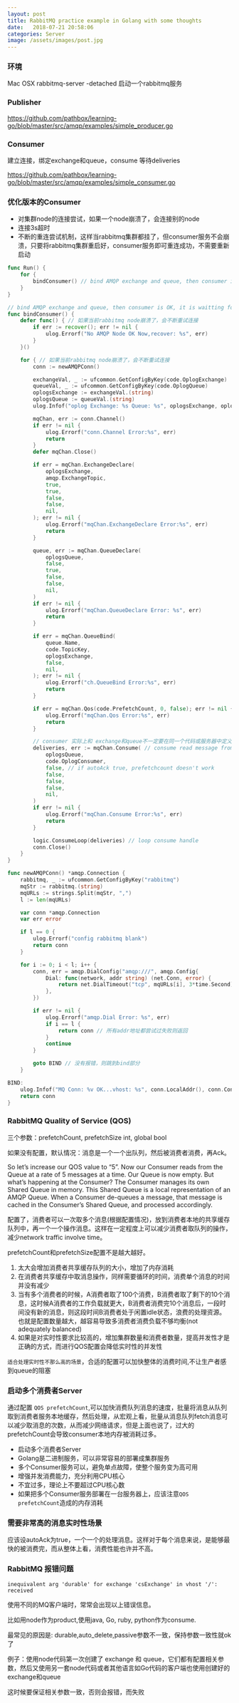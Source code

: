```yaml
---
layout: post
title: RabbitMQ practice example in Golang with some thoughts
date:   2018-07-21 20:58:06
categories: Server
image: /assets/images/post.jpg
---
```


### 环境
Mac OSX rabbitmq-server -detached 启动一个rabbitmq服务

### Publisher
https://github.com/pathbox/learning-go/blob/master/src/amqp/examples/simple_producer.go

### Consumer

建立连接，绑定exchange和queue，consume 等待deliveries

https://github.com/pathbox/learning-go/blob/master/src/amqp/examples/simple_consumer.go


### 优化版本的Consumer

- 对集群node的连接尝试，如果一个node崩溃了，会连接别的node
- 连接3s超时
- 不断的重连尝试机制，这样当rabbitmq集群都挂了，但consumer服务不会崩溃，只要将rabbitmq集群重启好，consumer服务即可重连成功，不需要重新启动

```go
func Run() {
	for {
		bindConsumer() // bind AMQP exchange and queue, then consumer is OK, it is waitting for the message from publisher
	}
}

// bind AMQP exchange and queue, then consumer is OK, it is waitting for the message from publisher
func bindConsumer() {
	defer func() { // 如果当前rabbitmq node崩溃了，会不断重试连接
		if err := recover(); err != nil {
			ulog.Errorf("No AMQP Node OK Now,recover: %s", err)
		}
	}()

	for { // 如果当前rabbitmq node崩溃了，会不断重试连接
		conn := newAMQPConn()

		exchangeVal, _ := ufcommon.GetConfigByKey(code.OplogExchange)
		queueVal, _ := ufcommon.GetConfigByKey(code.OplogQueue)
		oplogsExchange := exchangeVal.(string)
		oplogsQueue := queueVal.(string)
		ulog.Infof("oplog Exchange: %s Queue: %s", oplogsExchange, oplogsQueue)

		mqChan, err := conn.Channel()
		if err != nil {
			ulog.Errorf("conn.Channel Error:%s", err)
			return
		}
		defer mqChan.Close()

		if err = mqChan.ExchangeDeclare(
			oplogsExchange,
			amqp.ExchangeTopic,
			true,
			true,
			false,
			false,
			nil,
		); err != nil {
			ulog.Errorf("mqChan.ExchangeDeclare Error:%s", err)
			return
		}

		queue, err := mqChan.QueueDeclare(
			oplogsQueue,
			false,
			true,
			false,
			false,
			nil,
		)
		if err != nil {
			ulog.Errorf("mqChan.QueueDeclare Error: %s", err)
			return
		}

		if err = mqChan.QueueBind(
			queue.Name,
			code.TopicKey,
			oplogsExchange,
			false,
			nil,
		); err != nil {
			ulog.Errorf("ch.QueueBind Error:%s", err)
			return
		}

		if err = mqChan.Qos(code.PrefetchCount, 0, false); err != nil {
			ulog.Errorf("mqChan.Qos Error:%s", err)
			return
		}

		// consumer 实际上和 exchange和queue不一定要在同一个代码或服务器中定义，完全可以将consumer单独作为一个服务，建立conn，取一个chan，然后消费对应的队列
		deliveries, err := mqChan.Consume( // consume read message from queue
			oplogsQueue,
			code.OplogConsumer,
			false, // if autoAck true, prefetchcount doesn't work
			false,
			false,
			false,
			nil,
		)
		if err != nil {
			ulog.Errorf("mqChan.Consume Error:%s", err)
			return
		}

		logic.ConsumeLoop(deliveries) // loop consume handle
		conn.Close()
	}
}

func newAMQPConn() *amqp.Connection {
	rabbitmq, _ := ufcommon.GetConfigByKey("rabbitmq")
	mqStr := rabbitmq.(string)
	mqURLs := strings.Split(mqStr, ",")
	l := len(mqURLs)

	var conn *amqp.Connection
	var err error

	if l == 0 {
		ulog.Errorf("config rabbitmq blank")
		return conn
	}

	for i := 0; i < l; i++ {
		conn, err = amqp.DialConfig("amqp:///", amqp.Config{
			Dial: func(network, addr string) (net.Conn, error) {
				return net.DialTimeout("tcp", mqURLs[i], 3*time.Second) // 每次3s超时
			},
		})

		if err != nil {
			ulog.Errorf("amqp.Dial Error: %s", err)
			if i == l {
				return conn // 所有addr地址都尝试过失败则返回
			}
			continue
		}

		goto BIND // 没有报错，则跳到bind部分
	}

BIND:
	ulog.Infof("MQ Conn: %v OK...vhost: %s", conn.LocalAddr(), conn.Config.Vhost)
	return conn
}
```

### RabbitMQ Quality of Service (QOS)

三个参数：prefetchCount, prefetchSize int, global bool

如果没有配置，默认情况：消息是一个一个出队列，然后被消费者消费，再Ack。

So let’s increase our QOS value to “5”. Now our Consumer reads from the Queue at a rate of 5 messages at a time. Our Queue is now empty. But what’s happening at the Consumer? The Consumer manages its own Shared Queue in memory. This Shared Queue is a local representation of an AMQP Queue. When a Consumer de-queues a message, that message is cached in the Consumer’s Shared Queue, and processed accordingly.

配置了，消费者可以一次取多个消息(根据配置情况)，放到消费者本地的共享缓存队列中，再一个一个操作消息。这样在一定程度上可以减少消费者取队列的操作，减少network traffic involve time。

prefetchCount和prefetchSize配置不是越大越好。

1. 太大会增加消费者共享缓存队列的大小，增加了内存消耗
2. 在消费者共享缓存中取消息操作，同样需要循环的时间，消费单个消息的时间并没有减少
3. 当有多个消费者的时候，A消费者取了100个消费，B消费者取了剩下的10个消息，这时候A消费者的工作负载就更大，B消费者消费完10个消息后，一段时间没有新的消息，则这段时间B消费者处于闲置idle状态，浪费的处理资源。也就是配置数量越大，越容易导致多消费者消费负载不够均衡(not adequately balanced)
4. 如果是对实时性要求比较高的，增加集群数量和消费者数量，提高并发性才是正确的方式，而进行QOS配置会降低实时性的并发性

`适合处理实时性不那么高的场景`，合适的配置可以加快整体的消费时间,不让生产者感到queue的阻塞

### 启动多个消费者Server

通过配置 `QOS prefetchCount`,可以加快消费队列消息的速度，批量将消息从队列取到消费者服务本地缓存，然后处理，从宏观上看，批量从消息队列fetch消息可以减少取消息的次数，从而减少网络请求，但是上面也说了，过大的prefetchCount会导致consumer本地内存被消耗过多。

- 启动多个消费者Server
- Golang是二进制服务，可以非常容易的部署成集群服务
- 多个Consumer服务可以，避免单点故障，使整个服务变为高可用
- 增强并发消费能力，充分利用CPU核心
- 不宜过多，理论上不要超过CPU核心数
- 如果把多个Consumer服务部署在一台服务器上，应该注意`QOS prefetchCount`造成的内存消耗

### 需要非常高的消息实时性场景

应该设autoAck为true，一个一个的处理消息。这样对于每个消息来说，是能够最快的被消费完，而从整体上看，消费性能也许并不高。

### RabbitMQ 报错问题

```
inequivalent arg 'durable' for exchange 'csExchange' in vhost '/': received
```

使用不同的MQ客户端时，常常会出现以上错误信息。

比如用node作为product,使用java, Go, ruby, python作为consume.

最常见的原因是: durable,auto_delete,passive参数不一致，保持参数一致性就ok了

例子：使用node代码第一次创建了 exchange 和 queue，它们都有配置相关参数，然后又使用另一套node代码或者其他语言如Go代码的客户端也使用创建好的exchange和queue

这时候要保证相关参数一致，否则会报错，而失败